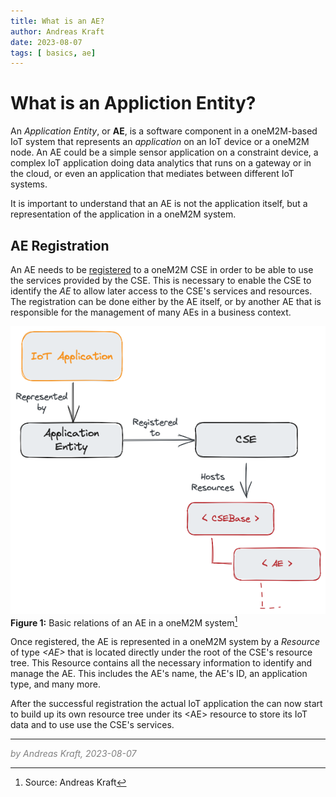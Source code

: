 ```yaml
---
title: What is an AE?
author: Andreas Kraft
date: 2023-08-07
tags: [ basics, ae]
---
```


# What is an Appliction Entity?



An *Application Entity*, or **AE**, is a software component in a oneM2M-based IoT system that represents an *application* on an IoT device or a oneM2M node. An AE could be a simple sensor application on a constraint device, a complex IoT application doing data analytics that runs on a gateway or in the cloud, or even an application that mediates between different IoT systems. 

It is important to understand that an AE is not the application itself, but a representation of the application in a oneM2M system.

## AE Registration

An AE needs to be [registered](How-to-register-an-AE.md) to a oneM2M CSE in order to be able to use the services provided by the CSE. This is necessary to enable the CSE to identify the *AE* to allow later access to the CSE's services and resources. The registration can be done either by the AE itself, or by another AE that is responsible for the management of many AEs in a business context. 

![Basic relations of an AE in a oneM2M system](images/AE-basic-relations.png)  
**Figure 1:** Basic relations of an AE in a oneM2M system[^1]

[^1]: Source: Andreas Kraft

Once registered, the AE is represented in a oneM2M system by a *Resource* of type *&lt;AE>* that is located directly under the root of the CSE's resource tree. This Resource contains all the necessary information to identify and manage the AE. This includes the AE's name, the AE's ID, an application type, and many more. 

After the successful registration the actual IoT application the can now start to build up its own resource tree under its &lt;AE> resource to store its IoT data and to use use the CSE's services.

---
<span style="color:grey">*by Andreas Kraft, 2023-08-07*</span>
